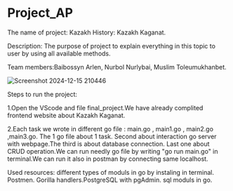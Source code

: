 # Project_AP
The name of project: Kazakh History: Kazakh Kaganat.

Description: The purpose of project to explain everything in this topic to user by using all available methods.

Team members:Baibossyn Arlen, Nurbol Nurlybai, Muslim Toleumukhanbet.

![Screenshot 2024-12-15 210446](https://github.com/user-attachments/assets/47b306fa-e726-47f1-ab18-86a70fae00ee)

Steps to run the project: 

1.Open the VScode and file final_project.We have already complited frontend website about Kazakh Kaganat.

2.Each task we wrote in different go file : main.go , main1.go , main2.go ,main3.go. The 1 go file about 1 task. Second about interaction go server with webpage.The third is about database connection. Last one about CRUD operation.We can run needly go file by writing "go run main.go" in terminal.We can run it also in postman by connecting same localhost.

Used resources: different types of moduls in go by instaling in terminal. Postmen. Gorilla handlers.PostgreSQL with pgAdmin. sql moduls in go.

